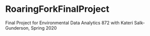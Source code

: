 # RoaringForkFinalProject
Final Project for Environmental Data Analytics 872 with Kateri Salk-Gunderson, Spring 2020 
